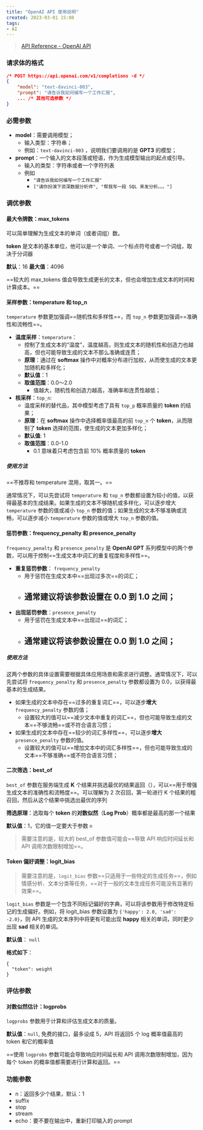 ```yaml
---
title: "OpenAI API 使用说明"
created: 2023-03-01 15:08
tags:
- AI
---
```


> [API Reference - OpenAI API](https://platform.openai.com/docs/api-reference/completions)

### 请求体的格式

```json
/* POST https://api.openai.com/v1/completions -d */
{
	"model": "text-davinci-003",
	"prompt": "请告诉我如何编写一个工作汇报",
	... /* 其他可选参数 */
}
```

### 必需参数

- **model**：需要调用模型；
	- 输入类型：字符串；
	- 例如：`text-davinci-003` ，说明我们要调用的是 **GPT3** 的模型；
- **prompt**：一个输入的文本段落或短语，作为生成模型输出的起点或引导。
	- 输入的类型：字符串或者一个字符列表
	- 例如
		- `"请告诉我如何编写一个工作汇报"`
		- `["请你扮演下资深数据分析师", "帮我写一段 SQL 来发分析。。。"]`

### 调优参数

#### 最大令牌数：max_tokens

可以简单理解为生成文本的单词（或者词组）数。

**token** 是文本的基本单位，他可以是一个单词、一个标点符号或者一个词组，取决于分词器

**默认**：16
**最大值**：4096

==较大的 max_tokens 值会导致生成更长的文本，但也会增加生成文本的时间和计算成本。==

#### 采样参数：temperature 和 top_n

`temperature` 参数更加强调==随机性和多样性==，而 `top_n` 参数更加强调==准确性和流畅性==。

- **温度采样**：`temperature`：
	- 控制了生成文本的“温度”，温度越高，则生成文本的随机性和创造力也越高，但也可能导致生成的文本不那么准确或连贯；
	- **原理**：通过在 **softmax** 操作中对概率分布进行加权，从而使生成的文本更加随机和多样化；
	- **默认值**：1
	- **取值范围**：0.0～2.0
		- 值越大，随机性和创造力越高，准确率和连贯性越低；
- **核采样**：`top_n`: 
	- 温度采样的替代品，其中模型考虑了具有 `top_p` 概率质量的 **token** 的结果；
	- **原理**：在 **softmax** 操作中选择概率值最高的前 `top_n` 个 **token**，从而限制了 **token** 选择的范围，使生成的文本更加多样化；
	- **默认值**: 1
	- **取值范围**：0.0-1.0
		- 0.1 意味着只考虑包含前 10% 概率质量的 **token**

##### 使用方法

==不推荐和 temperature 混用，取其一。==

通常情况下，可以先尝试将 `temperature` 和 `top_n` 参数都设置为较小的值，以获得最基本的生成结果。如果生成的文本不够随机或多样化，可以逐步增大 `temperature` 参数的值或减小 `top_n` 参数的值；如果生成的文本不够准确或流畅，可以逐步减小 `temperature` 参数的值或增大 `top_n` 参数的值。

#### 惩罚参数：frequency_penalty 和 presence_penalty

`frequency_penalty` 和 `presence_penalty` 是 **OpenAI GPT** 系列模型中的两个参数，可以用于控制==生成文本中词汇的重复程度和多样性==。

- **重复惩罚参数**： `frequency_penalty`
	- 用于惩罚在生成文本中==出现过多次==的词汇；
	- 通常建议将该参数设置在 0.0 到 1.0 之间；
		- 
-  **出现惩罚参数**：`presence_penalty`
	- 用于惩罚在生成文本中==出现过==的词汇；
	- 通常建议将该参数设置在 0.0 到 1.0 之间；
		- 

##### 使用方法

这两个参数的具体设置需要根据具体应用场景和需求进行调整。通常情况下，可以先尝试将 `frequency_penalty` 和 `presence_penalty` 参数都设置为 0.0，以获得最基本的生成结果。

- 如果生成的文本中存在==过多的重复词汇==，可以逐步**增大** `frequency_penalty` 参数的值；
	- 设置较大的值可以==减少文本中重复的词汇==，但也可能导致生成的文本==不够流畅==或不符合语言习惯；
- 如果生成的文本中存在==较少的词汇多样性==，可以逐步**增大** `presence_penalty` 参数的值。
	- 设置较大的值可以==增加文本中的词汇多样性==，但也可能导致生成的文本==不够准确==或不符合语言习惯；

#### 二次筛选：best_of

`best_of` 参数在服务端生成 **K** 个结果并挑选最优的结果返回（），可以==用于增强生成文本的准确性和流畅度==。可以理解为 2 次召回，第一轮进行 K 个结果的粗召回，然后从这个结果中挑选出最优的序列

**筛选原理**：选取每个 **token** 的**对数似然**（**Log Prob**）概率都是最高的那一个结果

**默认值**：1，它的值一定要大于参数 `n`

> 需要注意的是，较大的 best_of 参数值可能会==导致 API 响应时间延长和 API 调用次数限制增加==。

#### Token 偏好调整：logit_bias

> 需要注意的是，`logit_bias` 参数==只适用于一些特定的生成任务==，例如情感分析、文本分类等任务，==对于一般的文本生成任务可能没有显著的效果==。

`logit_bias` 参数是一个包含不同标记偏好的字典，可以将该参数用于修改特定标记的生成偏好。例如，将 logit_bias 参数设置为 `{'happy': 2.0, 'sad': -2.0}`，则 API 生成的文本序列中将更有可能出现 **happy** 相关的单词，同时更少出现 **sad** 相关的单词。

**默认值**： `null`

**格式如下**：

```
{
  "token": weight
}
```

### 评估参数

#### 对数似然估计：logprobs

`logprobs` 参数用于计算和评估生成文本的质量。

**默认值**：`null`, 免费的接口，最多设成 5，API 将返回5 个 log 概率值最高的 token 和它的概率值

==使用 `logprobs` 参数可能会导致响应时间延长和 API 调用次数限制增加，因为每个 token 的概率值都需要进行计算和返回。==

### 功能参数

- n：返回多少个结果，默认：1
- suffix
- stop
- stream
- echo：要不要在输出中，重新打印输入的 prompt
















